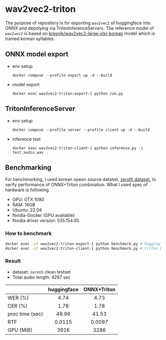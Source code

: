 # wav2vec2-triton

The purpose of repository is for exporting `wav2vec2` of huggingface into ONNX and depolying via TritonInferenceServers. The reference model of `wav2vec2` is based on 
[kresnik/wav2vec2-large-xlsr-korean](https://huggingface.co/kresnik/wav2vec2-large-xlsr-korean) model which is trained korean syllables.

## ONNX model export

- env setup
    ```
    docker compose --profile export up -d --build
    ```

- model export
    ```
    docker exec wav2vec2-triton-export-1 python run.py
    ```

## TritonInferenceServer

- env setup
    ```
    docker compose --profile server --profile client up -d --build
    ```
- inference test
    ```
    docker exec wav2vec2-triton-client-1 python inference.py -i test_audio.wav
    ```


## Benchmarking
For benchmarking, I used korean opean source dataset, [zeroth dataset](https://www.openslr.org/40/), to verify performance of ONNX+Triton combination. What I used spec of hardware is following.
- GPU: GTX 1080
- RAM: 16GB
- Ubuntu: 22.04
- Nvidia-Docker (GPU available)
- Nvidia driver version: 535.154.05

### How to benchmark
```bash
docker exec -it wav2vec2-triton-export-1 python benchmark.py # huggingface benchmark
docker exec -it wav2vec2-triton-client-1 python benchmark.py # triton benchmark
```

### Result
- dataset: `zeroth` clean testset
- Total audio length: 4287 sec

||huggingface|ONNX+Triton|
|:---|:---:|:---:|
|WER (%)|4.74|4.73|
|CER (%)|1.78|1.78|
|proc time (sec)|49.96|41.53|
|RTF|0.0115|0.0097|
|GPU (MiB)|3916|3286|